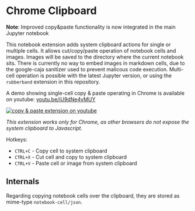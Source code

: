 Chrome Clipboard
================

**Note**: Improved copy&paste functionality is now integrated in the main Jupyter notebook

This notebook extension adds system clipboard actions for single or multiple cells. 
It allows cut/copy/paste operation of notebook cells and images. Images will be saved to the directory where the 
current notebook sits. There is currently no way to embed images in markdown cells, due to the google-caja sanitizer 
used to prevent malicous code execution. Multi-cell operation is possible with the latest Jupyter version, or using the `rubberband` extension in this repository.

A demo showing single-cell copy & paste operating in Chrome is available on youtube:
[youtu.be/iU9dNe4vMUY](http://youtu.be/iU9dNe4vMUY)

[![copy & paste extension on youtube](http://img.youtube.com/vi/iU9dNe4vMUY/0.jpg)](http://youtu.be/iU9dNe4vMUY "copy & paste extension on youtube")

*This extension works only for Chrome, as other browsers do not expose the system clipboard to Javascript.*


Hotkeys:

 * `CTRL+C` - Copy cell to system clipboard
 * `CTRL+X` - Cut cell and copy to system clipboard
 * `CTRL+V` - Paste cell or image from system clipboard


Internals
---------

Regarding copying notebook cells over the clipboard, they are stored as mime-type `notebook-cell/json`.
